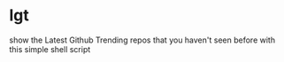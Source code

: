 # lgt
show the Latest Github Trending repos that you haven't seen before with this simple shell script

